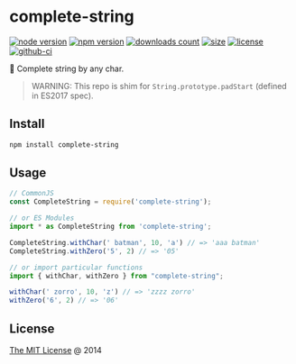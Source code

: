 # complete-string

[![node version](https://img.shields.io/node/v/complete-string.svg)](https://www.npmjs.com/package/complete-string)
[![npm version](https://badge.fury.io/js/complete-string.svg)](https://badge.fury.io/js/complete-string)
[![downloads count](https://img.shields.io/npm/dt/complete-string.svg)](https://www.npmjs.com/package/complete-string)
[![size](https://packagephobia.com/badge?p=complete-string)](https://packagephobia.com/result?p=complete-string)
[![license](https://img.shields.io/npm/l/complete-string.svg)](https://piecioshka.mit-license.org)
[![github-ci](https://github.com/piecioshka/complete-string/actions/workflows/testing.yml/badge.svg)](https://github.com/piecioshka/complete-string/actions/workflows/testing.yml)

🔨 Complete string by any char.

> WARNING: This repo is shim for `String.prototype.padStart` (defined in ES2017 spec).

## Install

```bash
npm install complete-string
```

## Usage

```javascript
// CommonJS
const CompleteString = require('complete-string');

// or ES Modules
import * as CompleteString from 'complete-string';

CompleteString.withChar(' batman', 10, 'a') // => 'aaa batman'
CompleteString.withZero('5', 2) // => '05'

// or import particular functions
import { withChar, withZero } from "complete-string";

withChar(' zorro', 10, 'z') // => 'zzzz zorro'
withZero('6', 2) // => '06'
```

## License

[The MIT License](https://piecioshka.mit-license.org) @ 2014
